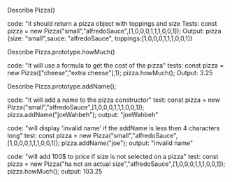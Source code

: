 Describe Pizza()
<!-- 
4 size
4 sauce
10 toppings -->

code: "it should return a pizza object with toppings and size
Tests: const pizza = new Pizza("small","alfredoSauce",[1,0,0,0,1,1,1,0,0,1]);
Output: pizza {size: "small",sauce: "alfredoSauce", toppings:[1,0,0,0,1,1,1,0,0,1]}


Describe Pizza.prototype.howMuch()

code: "it will use a formula to get the cost of the pizza"
tests:  const pizza = new Pizza(["cheese","extra cheese"],1);
        pizza.howMuch();
Output: 3.25

Describe Pizza.prototype.addName();

code: "it will add a name to the pizza constructor"
test:   const pizza = new Pizza("small","alfredoSauce",[1,0,0,0,1,1,1,0,0,1]);
        pizza.addName("joeWahbeh");
output: "joeWahbeh"

code: "will display 'invalid name' if the addName is less then 4 characters long"
test:   const pizza = new Pizza("small","alfredoSauce",[1,0,0,0,1,1,1,0,0,1]);
        pizza.addName("joe");
output: "invalid name"

code: "will add 100$ to price if size is not selected on a pizza"
test:   const pizza = new Pizza("ha not an actual size","alfredoSauce",[1,0,0,0,1,1,1,0,0,1]);
        pizza.howMuch();
output: 103.25